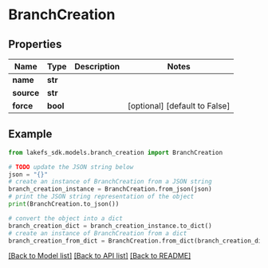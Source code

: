 # BranchCreation


## Properties

Name | Type | Description | Notes
------------ | ------------- | ------------- | -------------
**name** | **str** |  | 
**source** | **str** |  | 
**force** | **bool** |  | [optional] [default to False]

## Example

```python
from lakefs_sdk.models.branch_creation import BranchCreation

# TODO update the JSON string below
json = "{}"
# create an instance of BranchCreation from a JSON string
branch_creation_instance = BranchCreation.from_json(json)
# print the JSON string representation of the object
print(BranchCreation.to_json())

# convert the object into a dict
branch_creation_dict = branch_creation_instance.to_dict()
# create an instance of BranchCreation from a dict
branch_creation_from_dict = BranchCreation.from_dict(branch_creation_dict)
```
[[Back to Model list]](../README.md#documentation-for-models) [[Back to API list]](../README.md#documentation-for-api-endpoints) [[Back to README]](../README.md)


